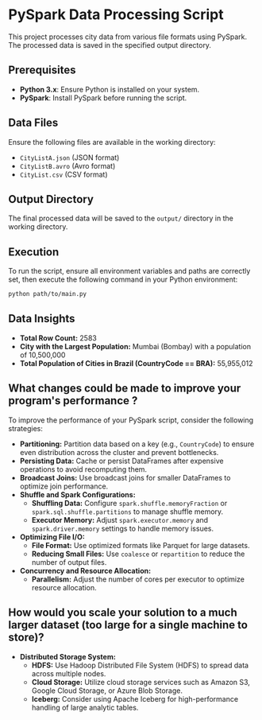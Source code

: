 
# PySpark Data Processing Script

This project processes city data from various file formats using PySpark. The processed data is saved in the specified output directory.

## Prerequisites

- **Python 3.x**: Ensure Python is installed on your system.
- **PySpark**: Install PySpark before running the script.

## Data Files

Ensure the following files are available in the working directory:

- `CityListA.json` (JSON format)
- `CityListB.avro` (Avro format)
- `CityList.csv` (CSV format)

## Output Directory

The final processed data will be saved to the `output/` directory in the working directory.

## Execution

To run the script, ensure all environment variables and paths are correctly set, then execute the following command in your Python environment:

```bash
python path/to/main.py
```

## Data Insights

- **Total Row Count:** 2583
- **City with the Largest Population:** Mumbai (Bombay) with a population of 10,500,000
- **Total Population of Cities in Brazil (CountryCode == BRA):** 55,955,012

## What changes could be made to improve your program's performance ?

To improve the performance of your PySpark script, consider the following strategies:

- **Partitioning:** Partition data based on a key (e.g., `CountryCode`) to ensure even distribution across the cluster and prevent bottlenecks.
- **Persisting Data:** Cache or persist DataFrames after expensive operations to avoid recomputing them.
- **Broadcast Joins:** Use broadcast joins for smaller DataFrames to optimize join performance.
- **Shuffle and Spark Configurations:**
  - **Shuffling Data:** Configure `spark.shuffle.memoryFraction` or `spark.sql.shuffle.partitions` to manage shuffle memory.
  - **Executor Memory:** Adjust `spark.executor.memory` and `spark.driver.memory` settings to handle memory issues.
- **Optimizing File I/O:**
  - **File Format:** Use optimized formats like Parquet for large datasets.
  - **Reducing Small Files:** Use `coalesce` or `repartition` to reduce the number of output files.
- **Concurrency and Resource Allocation:**
  - **Parallelism:** Adjust the number of cores per executor to optimize resource allocation.

## How would you scale your solution to a much larger dataset (too large for a single machine to store)?


- **Distributed Storage System:**
  - **HDFS:** Use Hadoop Distributed File System (HDFS) to spread data across multiple nodes.
  - **Cloud Storage:** Utilize cloud storage services such as Amazon S3, Google Cloud Storage, or Azure Blob Storage.
  - **Iceberg:** Consider using Apache Iceberg for high-performance handling of large analytic tables.
